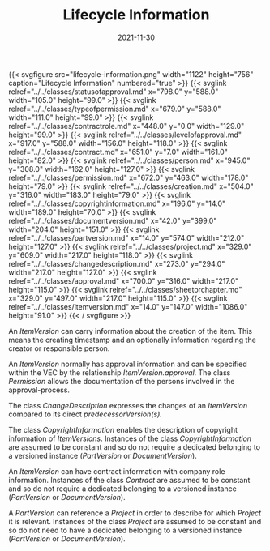 ﻿---
title: Lifecycle Information
toc: false
type: specs
layout: diagram
date: "2021-11-30"
draft: false
specification: VEC
version: 2.0.0-rc1
documentType: "Recommendation"
elementType: Diagram
classes:
  - StatusOfApproval
  - TypeOfPermission
  - ContractRole
  - LevelOfApproval
  - Contract
  - Person
  - Permission
  - Creation
  - CopyrightInformation
  - DocumentVersion
  - PartVersion
  - Project
  - ChangeDescription
  - Approval
  - SheetOrChapter
  - ItemVersion
menu:
  VEC-2.0.0-rc1:    
    parent: pdm-information
    identifier: pdm-information/lifecycle-information
    weight: 1003001 

# Prev/next pager order (if `docs_section_pager` enabled in `params.toml`)
weight: 1003001
---
{{< svgfigure src="lifecycle-information.png" width="1122" height="756" caption="Lifecycle Information" numbered="true" >}}
  {{< svglink relref="../../classes/statusofapproval.md" x="798.0" y="588.0" width="105.0" height="99.0" >}}
  {{< svglink relref="../../classes/typeofpermission.md" x="679.0" y="588.0" width="111.0" height="99.0" >}}
  {{< svglink relref="../../classes/contractrole.md" x="448.0" y="0.0" width="129.0" height="99.0" >}}
  {{< svglink relref="../../classes/levelofapproval.md" x="917.0" y="588.0" width="156.0" height="118.0" >}}
  {{< svglink relref="../../classes/contract.md" x="651.0" y="7.0" width="161.0" height="82.0" >}}
  {{< svglink relref="../../classes/person.md" x="945.0" y="308.0" width="162.0" height="127.0" >}}
  {{< svglink relref="../../classes/permission.md" x="672.0" y="463.0" width="178.0" height="79.0" >}}
  {{< svglink relref="../../classes/creation.md" x="504.0" y="316.0" width="183.0" height="79.0" >}}
  {{< svglink relref="../../classes/copyrightinformation.md" x="196.0" y="14.0" width="189.0" height="70.0" >}}
  {{< svglink relref="../../classes/documentversion.md" x="42.0" y="399.0" width="204.0" height="151.0" >}}
  {{< svglink relref="../../classes/partversion.md" x="14.0" y="574.0" width="212.0" height="127.0" >}}
  {{< svglink relref="../../classes/project.md" x="329.0" y="609.0" width="217.0" height="118.0" >}}
  {{< svglink relref="../../classes/changedescription.md" x="273.0" y="294.0" width="217.0" height="127.0" >}}
  {{< svglink relref="../../classes/approval.md" x="700.0" y="316.0" width="217.0" height="115.0" >}}
  {{< svglink relref="../../classes/sheetorchapter.md" x="329.0" y="497.0" width="217.0" height="115.0" >}}
  {{< svglink relref="../../classes/itemversion.md" x="14.0" y="147.0" width="1086.0" height="91.0" >}}
{{< / svgfigure >}}
<p> An <i>ItemVersion</i> can carry information about the creation of the item. This means the creating timestamp and an optionally information regarding the creator or responsible person.     </p>      <p> An <i>ItemVersion</i> normally has approval information and can be specified within the VEC by the relationship <i>ItemVersion.approval</i>. The class <i>Permission</i> allows the documentation of the persons involved in the approval-process.     </p>      <p> The class <i>ChangeDescription</i> expresses the changes of an <i>ItemVersion</i> compared to its direct <i>predecessorVersion(s).</i>     </p>      <p> The class <i>CopyrightInformation</i> enables the description of copyright information of <i>ItemVersions</i>. Instances of the class <i>CopyrightInformation</i> are assumed to be constant and so do not require a dedicated belonging to a versioned instance (<i>PartVersion</i> or <i>DocumentVersion</i>).     </p>      <p> An <i>ItemVersion</i> can have contract information with company role information. Instances of the class <i>Contract</i> are assumed to be constant and so do not require a dedicated belonging to a versioned instance (<i>PartVersion</i> or <i>DocumentVersion</i>).     </p>      <p> A <i>PartVersion</i> can reference a <i>Project</i> in order to describe for which <i>Project</i> it is relevant. Instances of the class <i>Project</i> are assumed to be constant and so do not need to have a dedicated belonging to a versioned instance (<i>PartVersion</i> or <i>DocumentVersion</i>).      </p>